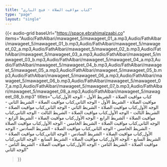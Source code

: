 ```yaml
---
title: "كتاب مواقيت الصلاة - فتح الباري"
type: "page"
layout: "single"
---
```


{{< audio-grid 
  baseUrl="https://space.ebrahimalzaabi.co"
  items="Audio/FathAlbari/mawageet_5/mawageet_01_a.mp3,Audio/FathAlbari/mawageet_5/mawageet_01_b.mp3,Audio/FathAlbari/mawageet_5/mawageet_02_a.mp3,Audio/FathAlbari/mawageet_5/mawageet_02_b.mp3,Audio/FathAlbari/mawageet_5/mawageet_03_a.mp3,Audio/FathAlbari/mawageet_5/mawageet_03_b.mp3,Audio/FathAlbari/mawageet_5/mawageet_04_a.mp3,Audio/FathAlbari/mawageet_5/mawageet_04_b.mp3,Audio/FathAlbari/mawageet_5/mawageet_05_a.mp3,Audio/FathAlbari/mawageet_5/mawageet_05_b.mp3,Audio/FathAlbari/mawageet_5/mawageet_06_a.mp3,Audio/FathAlbari/mawageet_5/mawageet_06_b.mp3,Audio/FathAlbari/mawageet_5/mawageet_07_a.mp3,Audio/FathAlbari/mawageet_5/mawageet_07_b.mp3,Audio/FathAlbari/mawageet_5/mawageet_08_a.mp3,Audio/FathAlbari/mawageet_5/mawageet_08_b.mp3"
  titles="كتاب مواقيت الصلاة - الشريط الأول - الوجه الأول,كتاب مواقيت الصلاة - الشريط الأول - الوجه الثاني,كتاب مواقيت الصلاة - الشريط الثاني - الوجه الأول,كتاب مواقيت الصلاة - الشريط الثاني - الوجه الثاني,كتاب مواقيت الصلاة - الشريط الثالث - الوجه الأول,كتاب مواقيت الصلاة - الشريط الثالث - الوجه الثاني,كتاب مواقيت الصلاة - الشريط الرابع - الوجه الأول,كتاب مواقيت الصلاة - الشريط الرابع - الوجه الثاني,كتاب مواقيت الصلاة - الشريط الخامس - الوجه الأول,كتاب مواقيت الصلاة - الشريط الخامس - الوجه الثاني,كتاب مواقيت الصلاة - الشريط السادس - الوجه الأول,كتاب مواقيت الصلاة - الشريط السادس - الوجه الثاني,كتاب مواقيت الصلاة - الشريط السابع - الوجه الأول,كتاب مواقيت الصلاة - الشريط السابع - الوجه الثاني,كتاب مواقيت الصلاة - الشريط الثامن - الوجه الأول,كتاب مواقيت الصلاة - الشريط الثامن - الوجه الثاني"
>}} 
